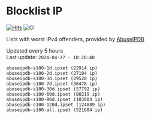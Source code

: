# Blocklist IP

[![Hits](https://hits.seeyoufarm.com/api/count/incr/badge.svg?url=https%3A%2F%2Fgithub.com%2Fborestad%2Fblocklist-ip%2F&count_bg=%2379C83D&title_bg=%23555555&icon=&icon_color=%23E7E7E7&title=hits&edge_flat=false)](https://hits.seeyoufarm.com)  ![CI](https://img.shields.io/github/workflow/status/borestad/blocklist-ip/CI?style=flat-square)

Lists with worst IPv4 offenders, provided by [AbuseIPDB](https://www.abuseipdb.com/)

<!-- FOOTER-PLACEHOLDER -->
Updated every 5 hours<br>
Last update: `2024-04-27 - 10:20:40`
```
abuseipdb-s100-1d.ipset (22914 ip)
abuseipdb-s100-2d.ipset (27184 ip)
abuseipdb-s100-3d.ipset (29520 ip)
abuseipdb-s100-7d.ipset (36478 ip)
abuseipdb-s100-30d.ipset (57792 ip)
abuseipdb-s100-60d.ipset (80219 ip)
abuseipdb-s100-90d.ipset (103004 ip)
abuseipdb-s100-120d.ipset (124889 ip)
abuseipdb-s100-all.ipset (521684 ip)
```
